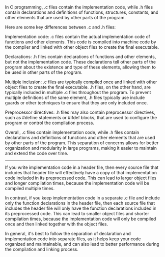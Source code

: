 
In C programming, .c files contain the implementation code, while .h files contain declarations and definitions of functions, structures, constants, and other elements that are used by other parts of the program.

Here are some key differences between .c and .h files:

Implementation code: .c files contain the actual implementation code of functions and other elements. This code is compiled into machine code by the compiler and linked with other object files to create the final executable.

Declarations: .h files contain declarations of functions and other elements, but not the implementation code. These declarations tell other parts of the program about the existence and type of these elements, allowing them to be used in other parts of the program.

Multiple inclusion: .c files are typically compiled once and linked with other object files to create the final executable. .h files, on the other hand, are typically included in multiple .c files throughout the program. To prevent multiple definitions of the same element, .h files typically use include guards or other techniques to ensure that they are only included once.

Preprocessor directives: .h files may also contain preprocessor directives, such as #define statements or #ifdef blocks, that are used to configure the program or control the compilation process.

Overall, .c files contain implementation code, while .h files contain declarations and definitions of functions and other elements that are used by other parts of the program. This separation of concerns allows for better organization and modularity in large programs, making it easier to maintain and extend the code over time.



---------------------------------------------------------------------------------------------------------------------



If you write implementation code in a header file, then every source file that includes that header file will effectively have a copy of that implementation code included in its preprocessed code. This can lead to larger object files and longer compilation times, because the implementation code will be compiled multiple times.

In contrast, if you keep implementation code in a separate .c file and include only the function declarations in the header file, then each source file that includes the header file will only have the function declarations included in its preprocessed code. This can lead to smaller object files and shorter compilation times, because the implementation code will only be compiled once and then linked together with the object files.

In general, it's best to follow the separation of declaration and implementation code into separate files, as it helps keep your code organized and maintainable, and can also lead to better performance during the compilation and linking process.